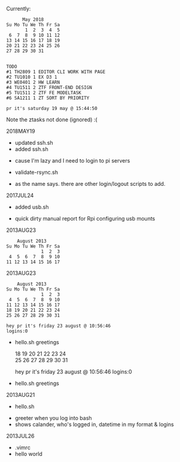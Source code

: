 Currently:


          May 2018
    Su Mo Tu We Th Fr Sa
           1  2  3  4  5
     6  7  8  9 10 11 12
    13 14 15 16 17 18 19
    20 21 22 23 24 25 26
    27 28 29 30 31


    TODO
    #1 TH2809 1 EDITOR CLI WORK WITH PAGE
    #2 TU1010 1 EX D3 1
    #3 WE0401 2 HW LEARN
    #4 TU1511 2 ZTF FRONT-END DESIGN
    #5 TU1511 2 ZTF FE MODELTASK
    #6 SA1211 1 ZT SORT BY PRIORITY

    pr it's saturday 19 may @ 15:44:50

Note the ztasks not done (ignored) :(


2018MAY19
* updated ssh.sh 
* added ssh.sh
- cause I'm lazy and I need to login to pi servers
* validate-rsync.sh
- as the name says. there are other login/logout scripts to add.


2017JUL24
* added usb.sh
- quick dirty manual report for Rpi configuring usb mounts


2013AUG23

        August 2013       
    Su Mo Tu We Th Fr Sa  
                 1  2  3  
     4  5  6  7  8  9 10  
    11 12 13 14 15 16 17  

2013AUG23

        August 2013       
    Su Mo Tu We Th Fr Sa  
                 1  2  3  
     4  5  6  7  8  9 10  
    11 12 13 14 15 16 17  
    18 19 20 21 22 23 24  
    25 26 27 28 29 30 31  
                      
    hey pr it's friday 23 august @ 10:56:46
    logins:0

* hello.sh greetings

    18 19 20 21 22 23 24  
    25 26 27 28 29 30 31  
                      
    hey pr it's friday 23 august @ 10:56:46
    logins:0

* hello.sh greetings


2013AUG21
* hello.sh
- greeter when you log into bash
- shows calander, who's logged in, datetime in my format & logins

2013JUL26
* .vimrc
* hello world
